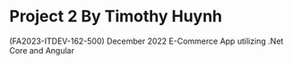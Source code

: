 # Project 2 By Timothy Huynh 
(FA2023-ITDEV-162-500) December 2022
E-Commerce App utilizing .Net Core and Angular
